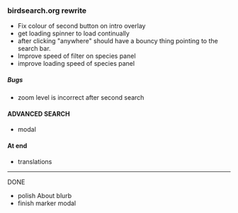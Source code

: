 ### birdsearch.org rewrite

- Fix colour of second button on intro overlay
- get loading spinner to load continually
- after clicking "anywhere" should have a bouncy thing pointing to the search bar.
- Improve speed of filter on species panel
- improve loading speed of species panel

##### Bugs
- zoom level is incorrect after second search


#### ADVANCED SEARCH
- modal

#### At end
- translations

---------------------------

DONE
- polish About blurb
- finish marker modal
